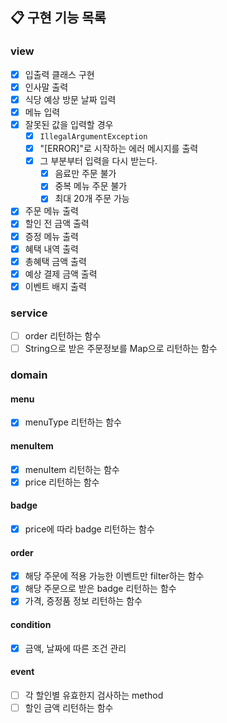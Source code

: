 ## 📋 구현 기능 목록

### view
- [x] 입출력 클래스 구현
- [x] 인사말 출력
- [x] 식당 예상 방문 날짜 입력
- [x] 메뉴 입력
- [x] 잘못된 값을 입력할 경우
  - [x] `IllegalArgumentException`
  - [x] "[ERROR]"로 시작하는 에러 메시지를 출력
  - [x] 그 부분부터 입력을 다시 받는다.
    - [x] 음료만 주문 불가
    - [x] 중복 메뉴 주문 불가
    - [x] 최대 20개 주문 가능
- [x] 주문 메뉴 출력
- [x] 할인 전 금액 출력
- [x] 증정 메뉴 출력
- [x] 혜택 내역 출력
- [x] 총혜택 금액 출력
- [x] 예상 결제 금액 출력
- [x] 이벤트 배지 출력

### service
- [ ] order 리턴하는 함수
- [ ] String으로 받은 주문정보를 Map으로 리턴하는 함수

### domain

#### menu
- [x] menuType 리턴하는 함수

#### menuItem
- [x] menuItem 리턴하는 함수
- [x] price 리턴하는 함수

#### badge
- [x] price에 따라 badge 리턴하는 함수

#### order
- [x] 해당 주문에 적용 가능한 이벤트만 filter하는 함수
- [x] 해당 주문으로 받은 badge 리턴하는 함수
- [x] 가격, 증정품 정보 리턴하는 함수

#### condition
- [x] 금액, 날짜에 따른 조건 관리

#### event
- [ ] 각 할인별 유효한지 검사하는 method
- [ ] 할인 금액 리턴하는 함수